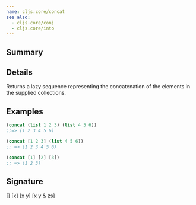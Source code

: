 ```yaml
---
name: cljs.core/concat
see also:
  - cljs.core/conj
  - cljs.core/into
---
```


## Summary

## Details

Returns a lazy sequence representing the concatenation of the elements in the
supplied collections.

## Examples

```clj
(concat (list 1 2 3) (list 4 5 6))
;;=> (1 2 3 4 5 6)

(concat [1 2 3] (list 4 5 6))
;; => (1 2 3 4 5 6)

(concat [1] [2] [3])
;; => (1 2 3)
```

## Signature
[]
[x]
[x y]
[x y & zs]
